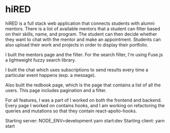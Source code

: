 # hiRED

hiRED is a full stack web application that connects students with alumni mentors. There is a list of available mentors that a student can filter based on their skills, name, and program. The student can then decide whether they want to chat with the mentor and make an appointment. Students can also upload their work and projects in order to display their portfolio.

I built the mentors page and the filter. For the search filter, I'm using Fuse.js a lightweight fuzzy search library.

I built the chat which uses subscriptions to send results every time a particular event happens (exp. a message).

Also built the redbook page, which is the page that contains a list of all the users. This page includes pagination and a filter.

For all features, I was a part of I worked on both the frontend and backend. Every page I worked on contains hooks, and I am working on refactoring the queries and mutations so that they contain react-apollo-hooks.

Starting server: NODE_ENV=development yarn start:dev
Starting client: yarn start